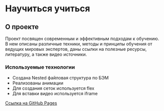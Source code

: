 # Научиться учиться


## О проекте

Проект посвящен современным и эффективным подходам к обучению. В нем описаны различные техники, методы и принципы обучения от ведущих мировых экспертов, даны ссылки на полезные ресурсы, литературу, а также видео источники.

### Используемые технологии

* Создана Nested файловая структура по БЭМ
* Реализованы анимации
* Для создания сеток используется flex
* Для вставки видео используется iframe


[Ссылка на GitHub Pages](https://kavtsure.github.io/how-to-learn/)
